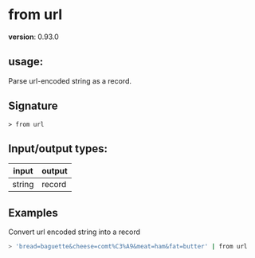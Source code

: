 # from url

**version**: 0.93.0

## **usage**:

Parse url-encoded string as a record.

## Signature

`> from url `

## Input/output types:

| input  | output |
| ------ | ------ |
| string | record |

## Examples

Convert url encoded string into a record

```bash
> 'bread=baguette&cheese=comt%C3%A9&meat=ham&fat=butter' | from url
```
